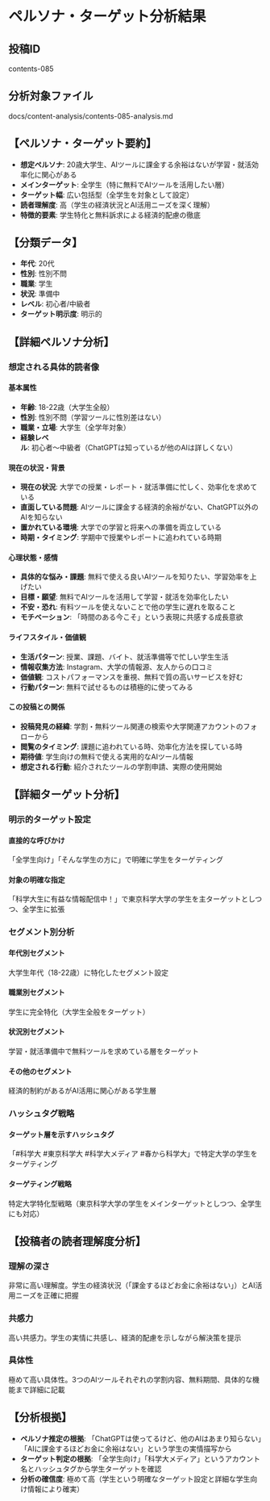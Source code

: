 # ペルソナ・ターゲット分析結果

## 投稿ID
contents-085

## 分析対象ファイル
docs/content-analysis/contents-085-analysis.md

## 【ペルソナ・ターゲット要約】
- **想定ペルソナ**: 20歳大学生、AIツールに課金する余裕はないが学習・就活効率化に関心がある
- **メインターゲット**: 全学生（特に無料でAIツールを活用したい層）
- **ターゲット幅**: 広い包括型（全学生を対象として設定）
- **読者理解度**: 高（学生の経済状況とAI活用ニーズを深く理解）
- **特徴的要素**: 学生特化と無料訴求による経済的配慮の徹底

## 【分類データ】
- **年代**: 20代
- **性別**: 性別不問
- **職業**: 学生
- **状況**: 準備中
- **レベル**: 初心者/中級者
- **ターゲット明示度**: 明示的

## 【詳細ペルソナ分析】

### 想定される具体的読者像
#### 基本属性
- **年齢**: 18-22歳（大学生全般）
- **性別**: 性別不問（学習ツールに性別差はない）
- **職業・立場**: 大学生（全学年対象）
- **経験レベル**: 初心者〜中級者（ChatGPTは知っているが他のAIは詳しくない）

#### 現在の状況・背景
- **現在の状況**: 大学での授業・レポート・就活準備に忙しく、効率化を求めている
- **直面している問題**: AIツールに課金する経済的余裕がない、ChatGPT以外のAIを知らない
- **置かれている環境**: 大学での学習と将来への準備を両立している
- **時期・タイミング**: 学期中で授業やレポートに追われている時期

#### 心理状態・感情
- **具体的な悩み・課題**: 無料で使える良いAIツールを知りたい、学習効率を上げたい
- **目標・願望**: 無料でAIツールを活用して学習・就活を効率化したい
- **不安・恐れ**: 有料ツールを使えないことで他の学生に遅れを取ること
- **モチベーション**: 「時間のある今こそ」という表現に共感する成長意欲

#### ライフスタイル・価値観
- **生活パターン**: 授業、課題、バイト、就活準備等で忙しい学生生活
- **情報収集方法**: Instagram、大学の情報源、友人からの口コミ
- **価値観**: コストパフォーマンスを重視、無料で質の高いサービスを好む
- **行動パターン**: 無料で試せるものは積極的に使ってみる

#### この投稿との関係
- **投稿発見の経緯**: 学割・無料ツール関連の検索や大学関連アカウントのフォローから
- **閲覧のタイミング**: 課題に追われている時、効率化方法を探している時
- **期待値**: 学生向けの無料で使える実用的なAIツール情報
- **想定される行動**: 紹介されたツールの学割申請、実際の使用開始

## 【詳細ターゲット分析】

### 明示的ターゲット設定
#### 直接的な呼びかけ
「全学生向け」「そんな学生の方に」で明確に学生をターゲティング

#### 対象の明確な指定
「科学大生に有益な情報配信中！」で東京科学大学の学生を主ターゲットとしつつ、全学生に拡張

### セグメント別分析
#### 年代別セグメント
大学生年代（18-22歳）に特化したセグメント設定

#### 職業別セグメント
学生に完全特化（大学生全般をターゲット）

#### 状況別セグメント
学習・就活準備中で無料ツールを求めている層をターゲット

#### その他のセグメント
経済的制約があるがAI活用に関心がある学生層

### ハッシュタグ戦略
#### ターゲット層を示すハッシュタグ
「#科学大 #東京科学大 #科学大メディア #春から科学大」で特定大学の学生をターゲティング

#### ターゲティング戦略
特定大学特化型戦略（東京科学大学の学生をメインターゲットとしつつ、全学生にも対応）

## 【投稿者の読者理解度分析】
### 理解の深さ
非常に高い理解度。学生の経済状況（「課金するほどお金に余裕はない」）とAI活用ニーズを正確に把握

### 共感力
高い共感力。学生の実情に共感し、経済的配慮を示しながら解決策を提示

### 具体性
極めて高い具体性。3つのAIツールそれぞれの学割内容、無料期間、具体的な機能まで詳細に記載

## 【分析根拠】
- **ペルソナ推定の根拠**: 「ChatGPTは使ってるけど、他のAIはあまり知らない」「AIに課金するほどお金に余裕はない」という学生の実情描写から
- **ターゲット判定の根拠**: 「全学生向け」「科学大メディア」というアカウント名とハッシュタグから学生ターゲットを確認
- **分析の確信度**: 極めて高（学生という明確なターゲット設定と詳細な学生向け情報により確実）